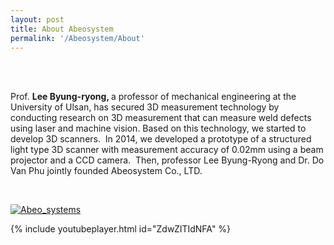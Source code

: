 ```yaml
---
layout: post
title: About Abeosystem
permalink: '/Abeosystem/About'
---
```


<br><br>

Prof. <strong> Lee Byung-ryong, </strong> a professor of mechanical engineering at the University of Ulsan,
has secured 3D measurement technology by conducting research on 3D measurement that
can measure weld defects using laser and machine vision. Based on this technology, we
started to develop 3D scanners.
 In 2014, we developed a prototype of a structured light type 3D scanner with measurement
accuracy of 0.02mm using a beam projector and a CCD camera.  Then, professor Lee
Byung-Ryong and Dr. Do Van Phu jointly founded Abeosystem Co., LTD.



<br>

[![Abeo_systems](http://img.youtube.com/vi/ZdwZITIdNFA/0.jpg)](http://www.youtube.com/watch?v=ZdwZITIdNFA "Abeo_systems")

{% include youtubeplayer.html id="ZdwZITIdNFA" %}


<br><br><br><br><br><br><br><br><br><br><br><br><br>